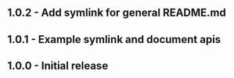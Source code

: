 ## 1.0.2 - Add symlink for general README.md
## 1.0.1 - Example symlink and document apis
## 1.0.0 - Initial release